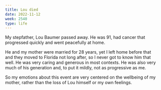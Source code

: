 ```yaml
---
title: Lou died
date: 2022-11-12
week: 2540
type: life
---
```


My stepfather, Lou Baumer passed away. He was 91, had cancer that progressed quickly and went peacefully at home.

He and my mother were married for 28 years, yet I left home before that and they moved to Florida not long after, so I never got to know him that well. He was very caring and generous in most contexts. He was also very much of his generation and, to put it mildly, not as progressive as me.

So my emotions about this event are very centered on the wellbeing of my mother, rather than the loss of Lou himself or my own feelings.
